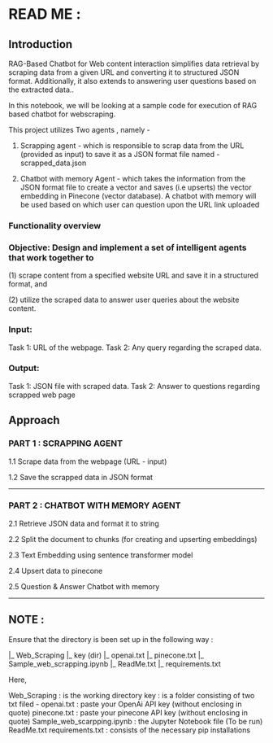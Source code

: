 # READ ME : 

## Introduction
RAG-Based Chatbot for Web content interaction simplifies data retrieval by scraping data from a given URL and converting it to structured JSON format. Additionally, it also extends to answering user questions based on the extracted data..

In this notebook, we will be looking at a sample code for execution of RAG based chatbot for webscraping.

This project utilizes Two agents , namely -

1. Scrapping agent - which is responsible to scrap data from the URL (provided as input) to save it as a JSON format file named - scrapped_data.json

2. Chatbot with memory Agent - which takes the information from the JSON format file to create a vector and saves (i.e upserts) the vector embedding in Pinecone (vector database). A chatbot with memory will be used based on which user can question upon the URL link uploaded

### Functionality overview
### Objective: Design and implement a set of intelligent agents that work together to

(1) scrape content from a specified website URL and save it in a structured format, and

(2) utilize the scraped data to answer user queries about the website content.

### Input:

Task 1: URL of the webpage.
Task 2: Any query regarding the scraped data.

### Output:

Task 1: JSON file with scraped data.
Task 2: Answer to questions regarding scrapped web page

## Approach
### PART 1 : SCRAPPING AGENT

1.1 Scrape data from the webpage (URL - input)  

1.2 Save the scrapped data in JSON format

____________________________________________________________________________________________________________
### PART 2 : CHATBOT WITH MEMORY AGENT

2.1 Retrieve JSON data and format it to string

2.2 Split the document to chunks (for creating and upserting embeddings)

2.3 Text Embedding using sentence transformer model

2.4 Upsert data to pinecone

2.5 Question & Answer Chatbot with memory


____________________________________________________________________________________________________________

## NOTE :

Ensure that the directory is been set up in the following way :

|_ Web_Scraping
      |_ key (dir) 
          |_ openai.txt
          |_ pinecone.txt
      |_ Sample_web_scrapping.ipynb
      |_ ReadMe.txt
      |_ requirements.txt

Here, 

Web_Scraping : is the working directory
key          : is a folder consisting of two txt filed - 
              openai.txt : paste your OpenAi API key (without enclosing in quote)
              pinecone.txt : paste your pinecone API key (without enclosing in quote)
Sample_web_scarpping.ipynb : the Jupyter Notebook file (To be run)
ReadMe.txt
requirements.txt : consists of the necessary pip installations

      


